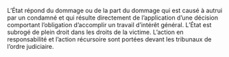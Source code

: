 L’État répond du dommage ou de la part du dommage qui est causé à autrui par un condamné et qui résulte directement de l’application d’une décision comportant l’obligation d’accomplir un travail d’intérêt général.
L’État est subrogé de plein droit dans les droits de la victime.
L’action en responsabilité et l’action récursoire sont portées devant les tribunaux de l’ordre judiciaire.